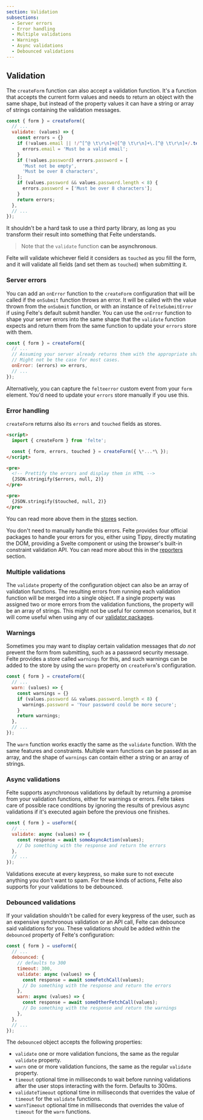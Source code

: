 ```yaml
---
section: Validation
subsections:
  - Server errors
  - Error handling
  - Multiple validations
  - Warnings
  - Async validations
  - Debounced validations
---
```


## Validation

The `createForm` function can also accept a validation function. It's a function that accepts the current form values and needs to return an object with the same shape, but instead of the property values it can have a string or array of strings containing the validation messages.

```javascript
const { form } = createForm({
  // ...
  validate: (values) => {
    const errors = {}
    if (!values.email || !/^[^@ \t\r\n]+@[^@ \t\r\n]+\.[^@ \t\r\n]+/.test(values.email)) {
      errors.email = 'Must be a valid email';
    }
    if (!values.password) errors.password = [
      'Must not be empty',
      'Must be over 8 characters',
    ];
    if (values.password && values.password.length < 8) {
      errors.password = ['Must be over 8 characters'];
    }
    return errors;
  },
  // ...
});
```

It shouldn't be a hard task to use a third party library, as long as you transform their result into something that Felte understands.

> Note that the `validate` function **can be asynchronous**.

Felte will validate whichever field it considers as `touched` as you fill the form, and it will validate all fields (and set them as `touched`) when submitting it.

### Server errors

You can add an `onError` function to the `createForm` configuration that will be called if the `onSubmit` function throws an error. It will be called with the value thrown from the `onSubmit` function, or with an instance of `FelteSubmitError` if using Felte's default submit handler. You can use the `onError` function to shape your server errors into the same shape that the `validate` function expects and return them from the same function to update your `errors` store with them.

```javascript
const { form } = createForm({
  // ...
  // Assuming your server already returns them with the appropriate shape.
  // Might not be the case for most cases.
  onError: (errors) => errors,
  // ...
});
```

Alternatively, you can capture the `felteerror` custom event from your `form` element. You'd need to update your `errors` store manually if you use this.

### Error handling

`createForm` returns also its `errors` and `touched` fields as stores.

```html
<script>
  import { createForm } from 'felte';

  const { form, errors, touched } = createForm({ \*...*\ });
</script>

<pre>
  <!-- Prettify the errors and display them in HTML -->
  {JSON.stringify($errors, null, 2)}
</pre>

<pre>
  {JSON.stringify($touched, null, 2)}
</pre>
```

You can read more above them in the [stores](/docs/svelte/stores) section.

You don't need to manually handle this errors. Felte provides four official packages to handle your errors for you, either using Tippy, directly mutating the DOM, providing a Svelte component or using the browser's built-in constraint validation API. You can read more about this in the [reporters](/docs/svelte/reporters) section.

### Multiple validations

The `validate` property of the configuration object can also be an array of validation functions. The resulting errors from running each validation function will be merged into a single object. If a single property was assigned two or more errors from the validation functions, the property will be an array of strings. This might not be useful for common scenarios, but it will come useful when using any of our [validator packages](/docs/svelte/validators).

### Warnings

Sometimes you may want to display certain validation messages that _do not_ prevent the form from submitting, such as a password security message. Felte provides a store called `warnings` for this, and such warnings can be added to the store by using the `warn` property on `createForm`'s configuration.

```javascript
const { form } = createForm({
  // ...
  warn: (values) => {
    const warnings = {}
    if (values.password && values.password.length < 8) {
      warnings.password = 'Your password could be more secure';
    }
    return warnings;
  },
  // ...
});
```

The `warn` function works exactly the same as the `validate` function. With the same features and constraints. Multiple warn functions can be passed as an array, and the shape of `warnings` can contain either a string or an array of strings.

### Async validations

Felte supports asynchronous validations by default by returning a promise from your validation functions, either for warnings or errors. Felte takes care of possible race conditions by ignoring the results of previous async validations if it's executed again before the previous one finishes.

```javascript
const { form } = useForm({
  // ...
  validate: async (values) => {
    const response = await someAsyncAction(values);
    // Do something with the response and return the errors
  },
  // ...
});
```

Validations execute at every keypress, so make sure to not execute anything you don't want to spam. For these kinds of actions, Felte also supports for your validations to be debounced.

### Debounced validations

If your validation shouldn't be called for every keypress of the user, such as an expensive synchronous validation or an API call, Felte can debounce said validations for you. These validations should be added within the `debounced` property of Felte's configuration:

```javascript
const { form } = useForm({
  // ...
  debounced: {
    // defaults to 300
    timeout: 300,
    validate: async (values) => {
      const response = await someFetchCall(values);
      // Do something with the response and return the errors
    },
    warn: async (values) => {
      const response = await someOtherFetchCall(values);
      // Do something with the response and return the warnings
    },
  },
  // ...
});
```

The `debounced` object accepts the following properties:

* `validate` one or more validation funcions, the same as the regular `validate` property.
* `warn` one or more validation funcions, the same as the regular `validate` property.
* `timeout` optional time in milliseconds to wait before running validations after the user stops interacting with the form. Defaults to 300ms.
* `validateTimeout` optional time in milliseconds that overrides the value of `timeout` for the `validate` functions.
* `warnTimeout` optional time in milliseconds that overrides the value of `timeout` for the `warn` functions.
